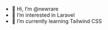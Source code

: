 - 👋 Hi, I’m @newrare
- 👀 I’m interested in Laravel
- 🌱 I’m currently learning Tailwind CSS

<!---
newrare/newrare is a ✨ special ✨ repository because its `README.md` (this file) appears on your GitHub profile.
You can click the Preview link to take a look at your changes.
--->
